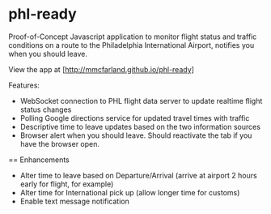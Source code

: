 phl-ready
=========

Proof-of-Concept Javascript application to monitor flight status and traffic conditions on a route to the Philadelphia International Airport, notifies you when you should leave.

View the app at [http://mmcfarland.github.io/phl-ready]

Features:

* WebSocket connection to PHL flight data server to update realtime flight status changes
* Polling Google directions service for updated travel times with traffic
* Descriptive time to leave updates based on the two information sources
* Browser alert when you should leave.  Should reactivate the tab if you have the browser open.

== Enhancements
* Alter time to leave based on Departure/Arrival (arrive at airport 2 hours early for flight, for example)
* Alter time for International pick up (allow longer time for customs)
* Enable text message notification
